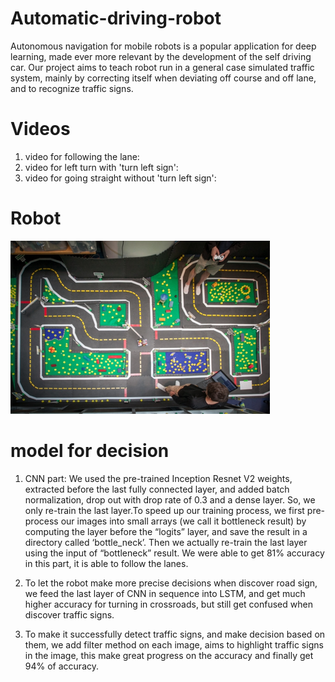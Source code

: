 # Automatic-driving-robot
Autonomous navigation for mobile robots is a popular application for deep learning, made ever more relevant by the development of the self driving car. Our project aims to teach robot run in a general case simulated traffic system, mainly by correcting itself when deviating off course and off lane, and to recognize traffic signs.

# Videos
1. video for following the lane:
2. video for left turn with 'turn left sign':
3. video for going straight without 'turn left sign':

# Robot
![alt text](https://github.com/zyxstudycs/Automatic-driving-robot/blob/master/image/robot.png)

# model for decision
1. CNN part: We used the pre-trained Inception Resnet V2 weights, extracted before the last fully connected layer, and added batch normalization, drop out with drop rate of 0.3 and a dense layer. So, we only re-train the last layer.To speed up our training process, we first pre-process our images into small arrays (we call it bottleneck result) by computing the layer before the “logits” layer, and save the result in a directory called ‘bottle_neck’. Then we actually re-train the last layer using the input of  “bottleneck” result.
We were able to get 81% accuracy in this part, it is able to follow the lanes.

2. To let the robot make more precise decisions when discover road sign, we feed the last layer of CNN in sequence into LSTM, and get much higher accuracy for turning in crossroads, but still get confused when discover traffic signs.

3. To make it successfully detect traffic signs, and make decision based on them, we add filter method on each image, aims to highlight traffic signs in the image, this make great progress on the accuracy and finally get 94% of accuracy.


